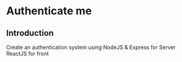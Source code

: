 # Authenticate me

## Introduction

Create an authentication system using NodeJS & Express for Server
ReactJS for front